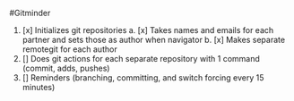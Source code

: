 #Gitminder
1. [x] Initializes git repositories
  a. [x] Takes names and emails for each partner and sets those as author when navigator
  b. [x] Makes separate remotegit for each author
2. [] Does git actions for each separate repository with 1 command (commit, adds, pushes)
3. [] Reminders (branching, committing, and switch forcing every 15 minutes)
